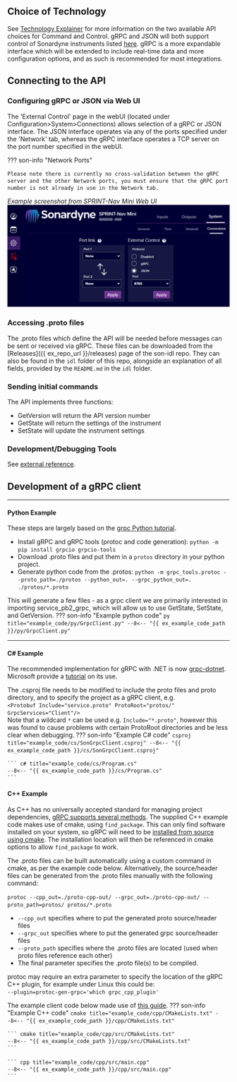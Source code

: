 ## Choice of Technology
See [Technology Explainer](technology-explainer.md) for more information on the two available API choices for Command and Control. gRPC and JSON will both support control of Sonardyne instruments listed [here](index.md). gRPC is a more expandable interface which will be extended to include real-time data and more configuration options, and as such is recommended for most integrations. 

## Connecting to the API

### Configuring gRPC or JSON via Web UI

The 'External Control' page in the webUI (located under Configuration>System>Connections) allows selection of a gRPC or JSON interface. The JSON interface operates via any of the ports specified under the 'Network' tab, whereas the gRPC interface operates a TCP server on the port number specified in the webUI.

??? son-info "Network Ports"

    Please note there is currently no cross-validation between the gRPC server and the other Network ports, you must ensure that the gRPC port number is not already in use in the Network tab.

*Example screenshot from SPRINT-Nav Mini Web UI*
![](./assets/Images/M2M/webui_externalcontrol.png)

### Accessing .proto files

The .proto files which define the API will be needed before messages can be sent or received via gRPC. These files can be downloaded from the [Releases]({{ ex_repo_url }}/releases) page of the son-idl repo. They can also be found in the `idl` folder of this repo, alongside an explanation of all fields, provided by the `README.md` in the `idl` folder.


### Sending initial commands

The API implements three functions:

- GetVersion will return the API version number
- GetState will return the settings of the instrument
- SetState will update the instrument settings

### Development/Debugging Tools

See [external reference](external_reference.md).

## Development of a gRPC client
---
#### Python Example
These steps are largely based on the [grpc Python tutorial](https://grpc.io/docs/languages/python/basics/).

- Install gRPC and gRPC tools (protoc and code generation): `python -m pip install grpcio grpcio-tools`
- Download .proto files and put them in a `protos` directory in your python project.
- Generate python code from the .protos: `python -m grpc_tools.protoc --proto_path=./protos --python_out=. --grpc_python_out=.  ./protos/*.proto`

This will generate a few files - as a grpc client we are primarily interested in importing service_pb2_grpc, which will allow us to use GetState, SetState, and GetVersion.
??? son-info "Example python code"
    ``` py title="example_code/py/GrpcClient.py"
    --8<-- "{{ ex_example_code_path }}/py/GrpcClient.py"
    ```

---
#### C\# Example

The recommended implementation for gRPC with .NET is now [grpc-dotnet](https://github.com/grpc/grpc-dotnet). Microsoft provide a [tutorial](https://learn.microsoft.com/en-gb/aspnet/core/tutorials/grpc/grpc-start) on its use.

The .csproj file needs to be modified to include the proto files and proto directory,  and to specify the project as a gRPC client, e.g.  
`<Protobuf Include="service.proto" ProtoRoot="protos/" GrpcServices="Client"/>`  
Note that a wildcard `*` can be used e.g. `Include="*.proto"`, however this was found to cause problems with certain ProtoRoot directories and be less clear when debugging.
??? son-info "Example C# code"
    ``` csproj title="example_code/cs/SonGrpcClient.csproj"
    --8<-- "{{ ex_example_code_path }}/cs/SonGrpcClient.csproj"
    ```

    ``` c# title="example_code/cs/Program.cs"
    --8<-- "{{ ex_example_code_path }}/cs/Program.cs"
    ```

#### C++ Example

As C++ has no universally accepted standard for managing project dependencies, [gRPC supports several methods](https://github.com/grpc/grpc/tree/master/src/cpp#to-start-using-grpc-c).
The supplied C++ example code makes use of cmake, using `find_package`. This can only find software installed on your system, so gRPC will need to be [installed from source using cmake](https://github.com/grpc/grpc/blob/master/BUILDING.md). The installation location will then be referenced in cmake options to allow `find_package` to work.

The .proto files can be built automatically using a custom command in cmake, as per the example code below. Alternatively, the source/header files can be generated from the .proto files manually with the following command:

`protoc --cpp_out=./proto-cpp-out/ --grpc_out=./proto-cpp-out/ --proto_path=protos/ protos/*.proto`

- `--cpp_out` specifies where to put the generated proto source/header files
- `--grpc_out` specifies where to put the generated grpc source/header files
- `--proto_path` specifies where the .proto files are located (used when proto files reference each other)
- The final parameter specifies the .proto file(s) to be compiled.

protoc may require an extra parameter to specify the location of the gRPC C++ plugin, for example under Linux this could be:  
`--plugin=protoc-gen-grpc='which grpc_cpp_plugin' `

The example client code below made use of [this guide](https://grpc.io/docs/languages/cpp/basics/#client).
??? son-info "Example C++ code"
    ``` cmake title="example_code/cpp/CMakeLists.txt"
    --8<-- "{{ ex_example_code_path }}/cpp/CMakeLists.txt"
    ```

    ``` cmake title="example_code/cpp/src/CMakeLists.txt"
    --8<-- "{{ ex_example_code_path }}/cpp/src/CMakeLists.txt"
    ```

    ``` cpp title="example_code/cpp/src/main.cpp"
    --8<-- "{{ ex_example_code_path }}/cpp/src/main.cpp"
    ```
